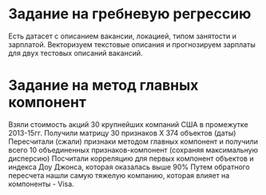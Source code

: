 # Задание на гребневую регрессию
Есть датасет с описанием вакансии, локацией, типом занятости и зарплатой.
Векторизуем текстовые описания и прогнозируем зарплаты для двух тестовых описаний вакансий.

# Задание на метод главных компонент
Взяли стоимость акций 30 крупнейших компаний США в промежутке 2013-15гг.
Получили матрицу 30 признаков X 374 объектов (даты)
Пересчитали (сжали) признаки методом главных компонент и получили всего 10 объединенных признаков-компонент (сохраняя максимальную дисперсию)
Посчитали корреляцию для первых компонент объектов и индекса Доу Джонса, которая оказалась выше 90%
Путем обратного пересчета нашли самую тяжелую компанию, которая влияет на компоненты - Visa.